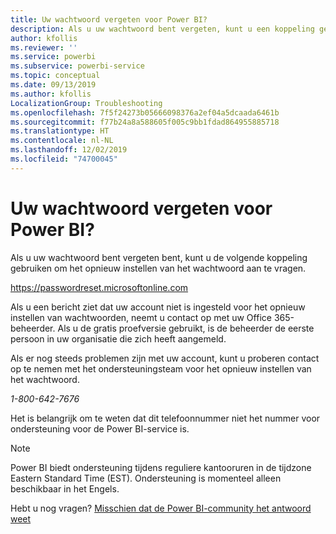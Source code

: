 ```yaml
---
title: Uw wachtwoord vergeten voor Power BI?
description: Als u uw wachtwoord bent vergeten, kunt u een koppeling gebruiken om het opnieuw instellen van het wachtwoord aan te vragen.
author: kfollis
ms.reviewer: ''
ms.service: powerbi
ms.subservice: powerbi-service
ms.topic: conceptual
ms.date: 09/13/2019
ms.author: kfollis
LocalizationGroup: Troubleshooting
ms.openlocfilehash: 7f5f24273b05666098376a2ef04a5dcaada6461b
ms.sourcegitcommit: f77b24a8a588605f005c9bb1fdad864955885718
ms.translationtype: HT
ms.contentlocale: nl-NL
ms.lasthandoff: 12/02/2019
ms.locfileid: "74700045"
---
```

# <a name="forgot-your-password-for-power-bi"></a>Uw wachtwoord vergeten voor Power BI?

Als u uw wachtwoord bent vergeten bent, kunt u de volgende koppeling gebruiken om het opnieuw instellen van het wachtwoord aan te vragen.

<https://passwordreset.microsoftonline.com>

Als u een bericht ziet dat uw account niet is ingesteld voor het opnieuw instellen van wachtwoorden, neemt u contact op met uw Office 365-beheerder. Als u de gratis proefversie gebruikt, is de beheerder de eerste persoon in uw organisatie die zich heeft aangemeld.

Als er nog steeds problemen zijn met uw account, kunt u proberen contact op te nemen met het ondersteuningsteam voor het opnieuw instellen van het wachtwoord.

*1-800-642-7676*

Het is belangrijk om te weten dat dit telefoonnummer niet het nummer voor ondersteuning voor de Power BI-service is.

> [!NOTE]
> Power BI biedt ondersteuning tijdens reguliere kantooruren in de tijdzone Eastern Standard Time (EST). Ondersteuning is momenteel alleen beschikbaar in het Engels.

Hebt u nog vragen? [Misschien dat de Power BI-community het antwoord weet](https://community.powerbi.com/)